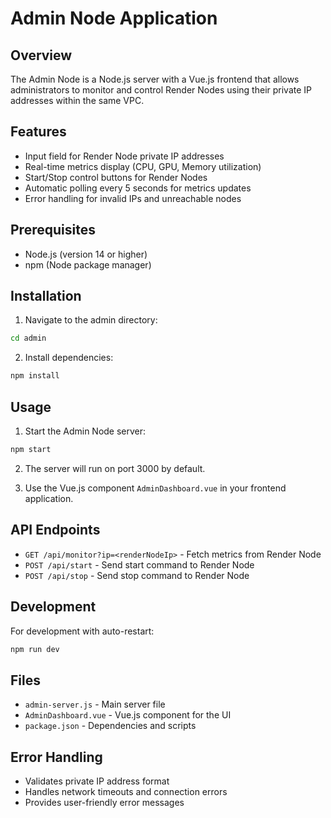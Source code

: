# Admin Node Application

## Overview
The Admin Node is a Node.js server with a Vue.js frontend that allows administrators to monitor and control Render Nodes using their private IP addresses within the same VPC.

## Features
- Input field for Render Node private IP addresses
- Real-time metrics display (CPU, GPU, Memory utilization)
- Start/Stop control buttons for Render Nodes
- Automatic polling every 5 seconds for metrics updates
- Error handling for invalid IPs and unreachable nodes

## Prerequisites
- Node.js (version 14 or higher)
- npm (Node package manager)

## Installation

1. Navigate to the admin directory:
```bash
cd admin
```

2. Install dependencies:
```bash
npm install
```

## Usage

1. Start the Admin Node server:
```bash
npm start
```

2. The server will run on port 3000 by default.

3. Use the Vue.js component `AdminDashboard.vue` in your frontend application.

## API Endpoints

- `GET /api/monitor?ip=<renderNodeIp>` - Fetch metrics from Render Node
- `POST /api/start` - Send start command to Render Node
- `POST /api/stop` - Send stop command to Render Node

## Development

For development with auto-restart:
```bash
npm run dev
```

## Files
- `admin-server.js` - Main server file
- `AdminDashboard.vue` - Vue.js component for the UI
- `package.json` - Dependencies and scripts

## Error Handling
- Validates private IP address format
- Handles network timeouts and connection errors
- Provides user-friendly error messages
